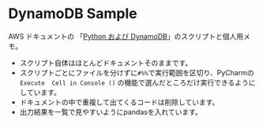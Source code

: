 # DynamoDB Sample

AWS ドキュメントの 「[Python および DynamoDB](https://docs.aws.amazon.com/ja_jp/amazondynamodb/latest/developerguide/GettingStarted.Python.html)」のスクリプトと個人用メモ。

* スクリプト自体はほとんどドキュメントそのままです。
* スクリプトごとにファイルを分けずに`#%%`で実行範囲を区切り、PyCharmの`Execute  Cell in Console ()` の機能で選んだところだけ実行できるようにしています。
* ドキュメントの中で重複して出てくるコードは削除しています。
* 出力結果を一覧で見やすいようにpandasを入れています。
